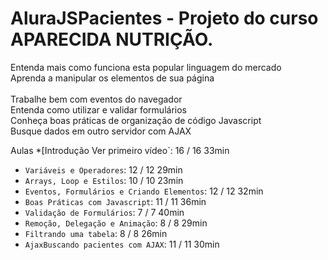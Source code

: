 # AluraJSPacientes - Projeto do curso APARECIDA NUTRIÇÃO.  

Entenda mais como funciona esta popular linguagem do mercado<br>
Aprenda a manipular os elementos de sua página<br><br>
Trabalhe bem com eventos do navegador<br>
Entenda como utilizar e validar formulários<br>
Conheça boas práticas de organização de código Javascript<br>
Busque dados em outro servidor com AJAX


Aulas
*[Introdução Ver primeiro vídeo`: 16 / 16 33min
- `Variáveis e Operadores`: 12 / 12 29min
- `Arrays, Loop e Estilos`: 10 / 10 23min
- `Eventos, Formulários e Criando Elementos`: 12 / 12 32min
- `Boas Práticas com Javascript`: 11 / 11 36min
- `Validação de Formulários`: 7 / 7 40min
- `Remoção, Delegação e Animação`: 8 / 8 29min
- `Filtrando uma tabela`: 8 / 8 26min 
- `AjaxBuscando pacientes com AJAX`: 11 / 11 30min

